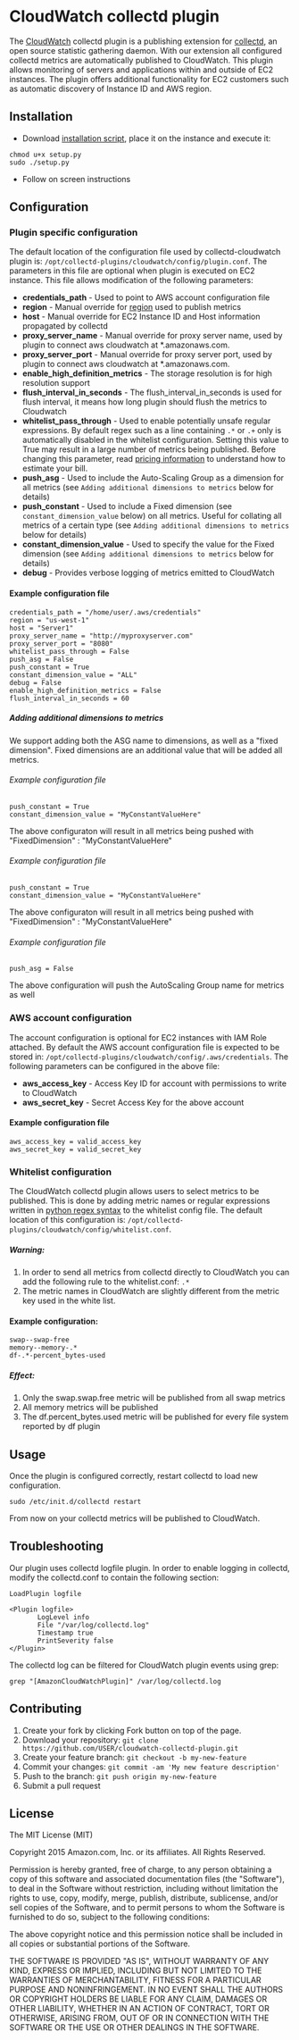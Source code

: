 # CloudWatch collectd plugin

The [CloudWatch](http://aws.amazon.com/cloudwatch/) collectd plugin is a publishing extension for [collectd](https://collectd.org/), an open source statistic gathering daemon. With our extension all configured collectd metrics are automatically published to CloudWatch. This plugin allows monitoring of servers and applications within and outside of EC2 instances.
The plugin offers additional functionality for EC2 customers such as automatic discovery of Instance ID and AWS region.

## Installation
 * Download [installation script](https://github.com/awslabs/collectd-cloudwatch/blob/master/src/setup.py), place it on the instance and execute it:
```
chmod u+x setup.py
sudo ./setup.py
```
 * Follow on screen instructions

## Configuration

### Plugin specific configuration
The default location of the configuration file used by collectd-cloudwatch plugin is: `/opt/collectd-plugins/cloudwatch/config/plugin.conf`.  The parameters in this file are optional when plugin is executed on EC2 instance. This file allows modification of the following parameters:
 * __credentials_path__ - Used to point to AWS account configuration file
 * __region__ - Manual override for [region](http://docs.aws.amazon.com/general/latest/gr/rande.html#cw_region)  used to publish metrics
 * __host__ - Manual override for EC2 Instance ID and Host information propagated by collectd
 * __proxy_server_name__ - Manual override for proxy server name, used by plugin to connect aws cloudwatch at *.amazonaws.com.
 * __proxy_server_port__ - Manual override for proxy server port, used by plugin to connect aws cloudwatch at *.amazonaws.com.
 * __enable_high_definition_metrics__ - The storage resolution is for high resolution support
 * __flush_interval_in_seconds__ - The flush_interval_in_seconds is used for flush interval, it means how long plugin should flush the metrics to Cloudwatch
 * __whitelist_pass_through__ - Used to enable potentially unsafe regular expressions. By default regex such as a line containing `.*` or `.+` only is automatically disabled in the whitelist configuration.
  Setting this value to True may result in a large number of metrics being published. Before changing this parameter, read [pricing information](https://aws.amazon.com/cloudwatch/pricing/) to understand how to estimate your bill.
 * __push_asg__ - Used to include the Auto-Scaling Group as a dimension for all metrics (see `Adding additional dimensions to metrics` below for details)
 * __push_constant__ - Used to include a Fixed dimension (see `constant_dimension_value` below) on all metrics. Useful for collating all metrics of a certain type (see `Adding additional dimensions to metrics` below for details)
 * __constant_dimension_value__ - Used to specify the value for the Fixed dimension (see `Adding additional dimensions to metrics` below for details)
 * __debug__ - Provides verbose logging of metrics emitted to CloudWatch

#### Example configuration file
```
credentials_path = "/home/user/.aws/credentials"
region = "us-west-1"
host = "Server1"
proxy_server_name = "http://myproxyserver.com"
proxy_server_port = "8080"
whitelist_pass_through = False
push_asg = False
push_constant = True
constant_dimension_value = "ALL"
debug = False
enable_high_definition_metrics = False
flush_interval_in_seconds = 60
```


##### Adding additional dimensions to metrics
We support adding both the ASG name to dimensions, as well as a "fixed dimension". Fixed dimensions are an additional value that will be added all metrics.

###### Example configuration file
    push_constant = True
    constant_dimension_value = "MyConstantValueHere"

The above configuraton will result in all metrics being pushed with "FixedDimension" : "MyConstantValueHere"

###### Example configuration file
    push_constant = True
    constant_dimension_value = "MyConstantValueHere"

The above configuraton will result in all metrics being pushed with "FixedDimension" : "MyConstantValueHere"

###### Example configuration file
    push_asg = False

The above configuration will push the AutoScaling Group name for metrics as well

### AWS account configuration
The account configuration is optional for EC2 instances with IAM Role attached. By default the AWS account configuration file is expected to be stored in: `/opt/collectd-plugins/cloudwatch/config/.aws/credentials`.
The following parameters can be configured in the above file:
 * __aws_access_key__ - Access Key ID for account with permissions to write to CloudWatch
 * __aws_secret_key__ - Secret Access Key for the above account

#### Example configuration file
```
aws_access_key = valid_access_key
aws_secret_key = valid_secret_key
```

### Whitelist configuration
The CloudWatch collectd plugin allows users to select metrics to be published. This is done by adding metric names or regular expressions written in [python regex syntax](https://docs.python.org/2/library/re.html#regular-expression-syntax) to the whitelist config file. The default location of this configuration is: `/opt/collectd-plugins/cloudwatch/config/whitelist.conf`.

##### Warning:
1. In order to send all metrics from collectd directly to CloudWatch you can add the following rule to the whitelist.conf: `.*`
2. The metric names in CloudWatch are slightly different from the metric key used in the white list.

#### Example configuration:
```
swap--swap-free
memory--memory-.*
df-.*-percent_bytes-used
```

##### Effect:
1. Only the swap.swap.free metric will be published from all swap metrics
2. All memory metrics will be published
1. The df.percent_bytes.used metric will be published for every file system reported by df plugin


## Usage
Once the plugin is configured correctly, restart collectd to load new configuration.
```
sudo /etc/init.d/collectd restart
```

From now on your collectd metrics will be published to CloudWatch.

## Troubleshooting
Our plugin uses collectd logfile plugin. In order to enable logging in collectd, modify the collectd.conf to contain the following section:
```
LoadPlugin logfile

<Plugin logfile>
       LogLevel info
       File "/var/log/collectd.log"
       Timestamp true
       PrintSeverity false
</Plugin>
```
The collectd log can be filtered for CloudWatch plugin events using grep:
```
grep "[AmazonCloudWatchPlugin]" /var/log/collectd.log
```

## Contributing

1. Create your fork by clicking Fork button on top of the page.
2. Download your repository: `git clone https://github.com/USER/cloudwatch-collectd-plugin.git`
2. Create your feature branch: `git checkout -b my-new-feature`
3. Commit your changes: `git commit -am 'My new feature description'`
4. Push to the branch: `git push origin my-new-feature`
5. Submit a pull request

## License
The MIT License (MIT)

Copyright 2015 Amazon.com, Inc. or its affiliates. All Rights Reserved.

Permission is hereby granted, free of charge, to any person obtaining a copy
of this software and associated documentation files (the "Software"), to deal
in the Software without restriction, including without limitation the rights
to use, copy, modify, merge, publish, distribute, sublicense, and/or sell
copies of the Software, and to permit persons to whom the Software is
furnished to do so, subject to the following conditions:

The above copyright notice and this permission notice shall be included in all
copies or substantial portions of the Software.

THE SOFTWARE IS PROVIDED "AS IS", WITHOUT WARRANTY OF ANY KIND, EXPRESS OR
IMPLIED, INCLUDING BUT NOT LIMITED TO THE WARRANTIES OF MERCHANTABILITY,
FITNESS FOR A PARTICULAR PURPOSE AND NONINFRINGEMENT. IN NO EVENT SHALL THE
AUTHORS OR COPYRIGHT HOLDERS BE LIABLE FOR ANY CLAIM, DAMAGES OR OTHER
LIABILITY, WHETHER IN AN ACTION OF CONTRACT, TORT OR OTHERWISE, ARISING FROM,
OUT OF OR IN CONNECTION WITH THE SOFTWARE OR THE USE OR OTHER DEALINGS IN THE
SOFTWARE.
